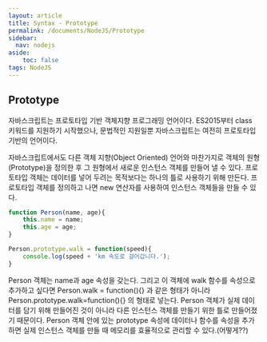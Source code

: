 ```yaml
---
layout: article
title: Syntax - Prototype
permalink: /documents/NodeJS/Prototype
sidebar:
  nav: nodejs
aside:
    toc: false
tags: NodeJS 
---
```


## Prototype
<div class = "blue-div">
자바스크립트는 프로토타입 기반 객체지향 프로그래밍 언어이다.
ES2015부터 class 키워드를 지원하기 시작했으나, 문법적인 지원일뿐 자바스크립트는 여전히 프로토타입 기반의 언어이다.

 
자바스크립트에서도 다른 객체 지향(Object Oriented) 언어와 마찬가지로 객체의 원형(Prototype)을 정의한 후 그 원형에서 새로운 인스턴스 객체를 만들어 낼 수 있다.
프로토타입 객체는 데이터를 넣어 두려는 목적보다는 하나의 틀로 사용하기 위해 만든다.
프로토타입 객체를 정의하고 나면 new 연산자를 사용하여 인스턴스 객체들을 만들 수 있다.
</div>

```javascript
function Person(name, age){
    this.name = name;
    this.age = age;
}

Person.prototype.walk = function(speed){
    console.log(speed + 'km 속도로 걸어갑니다.');
}
```
<div class="blue-div">
Person 객체는 name과 age 속성을 갖는다. 그리고 이 객체에 walk 함수를 속성으로 추가하고 싶다면
Person.walk = function(){} 과 같은 형태가 아니라 Person.prototype.walk=function(){} 의 형태로 넣는다.   
Person 객체가 실제 데이터를 담기 위해 만들어진 것이 아니라 다른 인스턴스 객체를 만들기 위한 틀로 만들어졌기 때문이다.
Person 객체 안에 있는 prototype 속성에 데이터나 함수를 속성을 추가하면 실제 인스턴스 객체를 만들 때 메모리를 효율적으로 관리할 수 있다.(어떻게??) 
</div>
